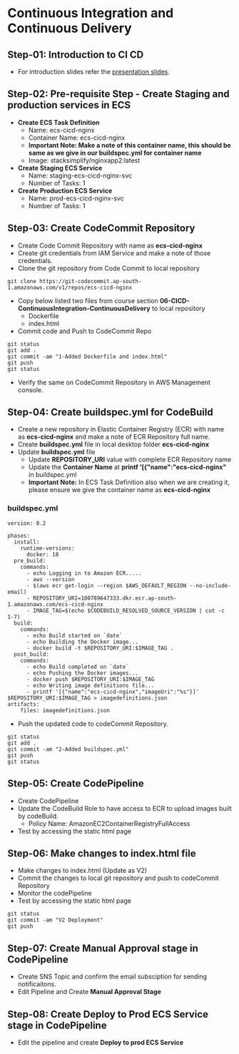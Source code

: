 # Continuous Integration and Continuous Delivery 

## Step-01: Introduction to CI CD
-  For introduction slides refer the [presentation slides](/otherfiles/presentations/AWS-FargateECS-Masterclass-Course.pdf). 

## Step-02: Pre-requisite Step - Create Staging and production services in ECS
- **Create ECS Task Definition**
  - Name: ecs-cicd-nginx 
  - Container Name: ecs-cicd-nginx  
  - **Important Note: Make a note of this container name, this should be same as we give in our buildspec.yml for container name**
  - Image: stacksimplify/nginxapp2:latest
- **Create Staging ECS Service**
  - Name: staging-ecs-cicd-nginx-svc
  - Number of Tasks: 1
- **Create Production ECS Service**
  - Name: prod-ecs-cicd-nginx-svc
  - Number of Tasks: 1  


## Step-03: Create CodeCommit Repository
- Create Code Commit Repository with name as **ecs-cicd-nginx**
- Create git credentials from IAM Service and make a note of those credentials.
- Clone the git repository from Code Commit to local repository
```
git clone https://git-codecommit.ap-south-1.amazonaws.com/v1/repos/ecs-cicd-nginx
```
- Copy below listed two files from course section **06-CICD-ContinuousIntegration-ContinuousDelivery** to local repository
  - Dockerfile 
  - index.html  
- Commit code and Push to CodeCommit Repo
```
git status
git add .
git commit -am "1-Added Dockerfile and index.html"
git push
git status
```
- Verify the same on CodeCommit Repository in AWS Management console.

## Step-04: Create buildspec.yml for CodeBuild
- Create a new repository in Elastic Container Registry (ECR) with name as **ecs-cicd-nginx** and make a note of ECR Repository full name. 
- Create **buildspec.yml** file in local desktop folder **ecs-cicd-nginx**
- Update **buildspec.yml** file
   - Update **REPOSITORY_URI** value with complete ECR Repository name 
   - Update the **Container Name** at **printf '[{"name":"ecs-cicd-nginx"** in buildspec.yml
   - **Important Note:** In ECS Task Definition also when we are creating it, please ensure we give the container name as **ecs-cicd-nginx**

### buildspec.yml

```
version: 0.2

phases:
  install:
    runtime-versions:
      docker: 18       
  pre_build:
    commands:
      - echo Logging in to Amazon ECR.....
      - aws --version
      - $(aws ecr get-login --region $AWS_DEFAULT_REGION --no-include-email)
      - REPOSITORY_URI=180789647333.dkr.ecr.ap-south-1.amazonaws.com/ecs-cicd-nginx
      - IMAGE_TAG=$(echo $CODEBUILD_RESOLVED_SOURCE_VERSION | cut -c 1-7)
  build:
    commands:
      - echo Build started on `date`
      - echo Building the Docker image...
      - docker build -t $REPOSITORY_URI:$IMAGE_TAG .
  post_build:
    commands:
      - echo Build completed on `date`
      - echo Pushing the Docker images...
      - docker push $REPOSITORY_URI:$IMAGE_TAG
      - echo Writing image definitions file...
      - printf '[{"name":"ecs-cicd-nginx","imageUri":"%s"}]' $REPOSITORY_URI:$IMAGE_TAG > imagedefinitions.json
artifacts:
    files: imagedefinitions.json
```
-  Push the updated code to codeCommit Repository.

```
git status
git add .
git commit -am "2-Added buildspec.yml"
git push
git status
```


## Step-05: Create CodePipeline
- Create CodePipeline
- Update the CodeBuild Role to have access to ECR to upload images built by codeBuild. 
  - Policy Name: AmazonEC2ContainerRegistryFullAccess
- Test by accessing the static html page

## Step-06: Make changes to index.html file
- Make changes to index.html (Update as V2)
- Commit the changes to local git repository and push to codeCommit Repository
- Monitor the codePipeline
- Test by accessing the static html page
```
git status
git commit -am "V2 Deployment"
git push
```

## Step-07: Create Manual Approval stage in CodePipeline
- Create SNS Topic and confirm the email subsciption for sending notificaitons.
- Edit Pipeline and Create **Manual Approval Stage**


## Step-08: Create Deploy to Prod ECS Service stage in CodePipeline
- Edit the pipeline and create **Deploy to prod ECS Service**



